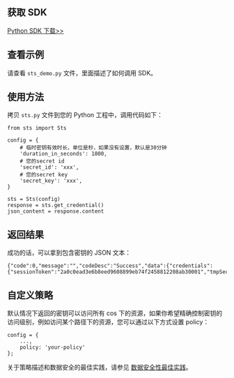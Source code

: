 ## 获取 SDK

[Python SDK 下载>>](https://github.com/tencentyun/qcloud-cos-sts-sdk)

## 查看示例

请查看 `sts_demo.py` 文件，里面描述了如何调用 SDK。

## 使用方法

拷贝 `sts.py` 文件到您的 Python 工程中，调用代码如下：

```
from sts import Sts

config = {
	# 临时密钥有效时长，单位是秒，如果没有设置，默认是30分钟
	'duration_in_seconds': 1800,
	# 您的secret id
	'secret_id': 'xxx',
	# 您的secret key
	'secret_key': 'xxx',
}

sts = Sts(config)
response = sts.get_credential()
json_content = response.content
```

## 返回结果

成功的话，可以拿到包含密钥的 JSON 文本：

```
{"code":0,"message":"","codeDesc":"Success","data":{"credentials":{"sessionToken":"2a0c0ead3e6b8eed9608899eb74f2458812208ab30001","tmpSecretId":"AKIDBSrMaeFD0ZAECKuBzohnjAhJ53XNCE2F","tmpSecretKey":"UC7YjMrIlcuFgoWGwnrHwsMBrQrpUwYI"},"expiredTime":1526288317}}
```


## 自定义策略

默认情况下返回的密钥可以访问所有 cos 下的资源，如果你希望精确控制密钥的访问级别，例如访问某个路径下的资源，您可以通过以下方式设置 policy：

```
config = {
	...,
	policy: 'your-policy'
};
```

关于策略描述和数据安全的最佳实践，请参见 [数据安全性最佳实践](https://github.com/tencentyun/tac-documents/blob/master/%E5%BC%80%E5%A7%8B%E4%BD%BF%E7%94%A8/%E5%AD%98%E5%82%A8%20Storage%20%E9%9B%86%E6%88%90%E6%8C%87%E5%8D%97/%E5%AE%89%E5%85%A8%E5%92%8C%E8%AE%BF%E9%97%AE%E6%8E%A7%E5%88%B6/%E6%95%B0%E6%8D%AE%E5%AE%89%E5%85%A8%E6%80%A7%E6%9C%80%E4%BD%B3%E5%AE%9E%E8%B7%B5.md)。
